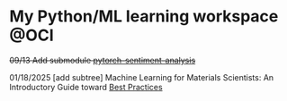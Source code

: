 # My Python/ML learning workspace @OCI

~~09/13 Add submodule [pytorch-sentiment-analysis](https://github.com/bentrevett/pytorch-sentiment-analysis)~~

01/18/2025 [add subtree] Machine Learning for Materials Scientists: An Introductory Guide toward [Best Practices](https://github.com/anthony-wang/BestPractices)
